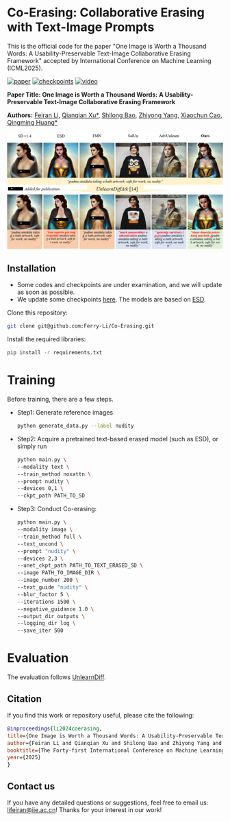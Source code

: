 # Co-Erasing: Collaborative Erasing with Text-Image Prompts

This is the official code for the paper "One Image is Worth a Thousand Words: A Usability-Preservable Text-Image Collaborative Erasing Framework" accepted by International Conference on Machine Learning (ICML2025).

[![paper](https://img.shields.io/badge/arXiv-Paper-<COLOR>.svg)](https://arxiv.org/abs/2505.11131)    [![checkpoints](https://img.shields.io/badge/hugging%20face-checkpoint-1082c3
)]([https://arxiv.org/abs/2505.11131](https://huggingface.co/Ferry30/Co-Erasing))  [![video](https://img.shields.io/badge/Video-Presentation-F9D371)](https://github.com/Ferry-Li/Co-Erasing)

**Paper Title: One Image is Worth a Thousand Words: A Usability-Preservable Text-Image Collaborative Erasing Framework**

**Authors:** [Feiran Li](https://ferry-li.github.io/), [Qianqian Xu\*](https://qianqianxu010.github.io/), [Shilong Bao](https://statusrank.github.io/), [Zhiyong Yang](https://joshuaas.github.io/), [Xiaochun Cao](https://scst.sysu.edu.cn/members/1401493.htm), [Qingming Huang\*](https://people.ucas.ac.cn/~qmhuang)

![example](example.png)

## Installation

- Some codes and checkpoints are under examination, and we will update as soon as possible.
- We update some checkpoints [here](https://huggingface.co/Ferry30/Co-Erasing). The models are based on [ESD](https://github.com/rohitgandikota/erasing).

Clone this repository:

```bash
git clone git@github.com:Ferry-Li/Co-Erasing.git
```

Install the required libraries:

```bash
pip install -r requirements.txt
```

# Training

Before training, there are a few steps.

- Step1: Generate reference images

  ```bash
  python generate_data.py --label nudity
  ```

- Step2: Acquire a pretrained text-based erased model (such as ESD), or simply run

  ```bash
  python main.py \
  --modality text \
  --train_method noxattn \
  --prompt nudity \
  --devices 0,1 \
  --ckpt_path PATH_TO_SD
  ```

- Step3: Conduct Co-erasing:

  ```bash
  python main.py \
  --modality image \
  --train_method full \
  --text_uncond \
  --prompt "nudity" \
  --devices 2,3 \
  --unet_ckpt_path PATH_TO_TEXT_ERASED_SD \
  --image PATH_TO_IMAGE_DIR \
  --image_number 200 \
  --text_guide "nudity" \
  --blur_factor 5 \
  --iterations 1500 \
  --negative_guidance 1.0 \
  --output_dir outputs \
  --logging_dir log \
  --save_iter 500
  ```

# Evaluation

The evaluation follows [UnlearnDiff](https://github.com/OPTML-Group/Diffusion-MU-Attack).

## Citation

If you find this work or repository useful, please cite the following:

```bib
@inproceedings{li2024coerasing,
title={One Image is Worth a Thousand Words: A Usability-Preservable Text-Image Collaborative Erasing Framework}, 
author={Feiran Li and Qianqian Xu and Shilong Bao and Zhiyong Yang and Xiaochun Cao and Qingming Huang},
booktitle={The Forty-first International Conference on Machine Learning},
year={2025}
}
```

## Contact us

If you have any detailed questions or suggestions, feel free to email us: [lifeiran@iie.ac.cn](mailto:lifeiran@iie.ac.cn)! Thanks for your interest in our work!
